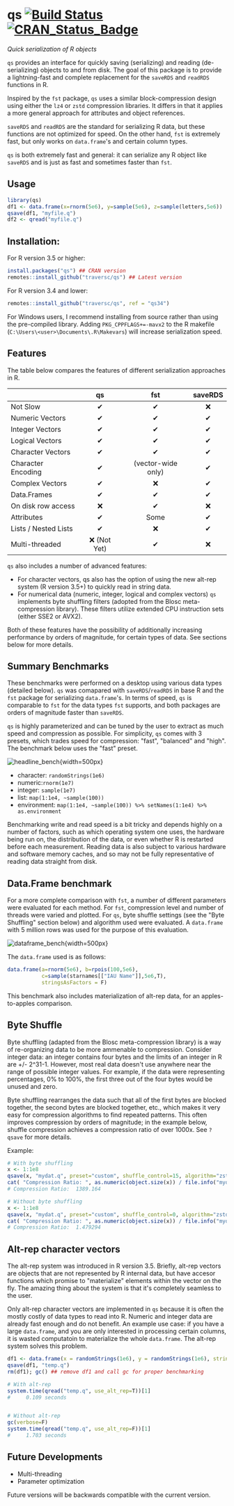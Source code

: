 # qs [![Build Status](https://travis-ci.org/traversc/qs.svg)](https://travis-ci.org/traversc/qs) [![CRAN\_Status\_Badge](http://www.r-pkg.org/badges/version/qs)](https://cran.r-project.org/package=qs)

*Quick serialization of R objects*

`qs` provides an interface for quickly saving (serializing) and reading (de-serializing) objects to and from disk. The goal of this package is to provide a lightning-fast and complete replacement for the `saveRDS` and `readRDS` functions in R.

Inspired by the `fst` package, `qs` uses a similar block-compression design using either the `lz4` or `zstd` compression libraries. It differs in that it applies a more general approach for attributes and object references.  

`saveRDS` and `readRDS` are the standard for serializing R data, but these functions are not optimized for speed.  On the other hand, `fst` is extremely fast, but only works on `data.frame`'s and certain column types.  

`qs` is both  extremely fast and general: it can serialize any R object like `saveRDS` and is just as fast and sometimes faster than `fst`.

## Usage

```r
library(qs)
df1 <- data.frame(x=rnorm(5e6), y=sample(5e6), z=sample(letters,5e6))
qsave(df1, "myfile.q")
df2 <- qread("myfile.q")
```
## Installation:
For R version 3.5 or higher:

```r
install.packages("qs") ## CRAN version
remotes::install_github("traversc/qs") ## Latest version
```
For R version 3.4 and lower:

```r
remotes::install_github("traversc/qs", ref = "qs34")
```
For Windows users, I recommend installing from source rather than using the pre-compiled library. Adding `PKG_CPPFLAGS+=-mavx2` to the R makefile (`C:\Users\<user>\Documents\.R\Makevars`) will increase serialization speed. 
## Features
The table below compares the features of different serialization approaches in R.

|                    | qs         | fst           | saveRDS  |
|--------------------|:-----------:|:---------------:|:----------:|
| Not Slow             | &#10004;   | &#10004;       | &#10060; |
| Numeric Vectors    | &#10004;   | &#10004;       | &#10004;  |
| Integer Vectors    | &#10004;   | &#10004;       | &#10004;  |
| Logical Vectors    | &#10004;   | &#10004;       | &#10004;  |
| Character Vectors  | &#10004;   | &#10004;       | &#10004;  |
| Character Encoding | &#10004;   | (vector-wide only) | &#10004;  |
| Complex Vectors    | &#10004;   | &#10060;      | &#10004;  |
| Data.Frames        | &#10004;   | &#10004;       | &#10004;  |
| On disk row access | &#10060;  | &#10004;       | &#10060; |
| Attributes         | &#10004;   | Some          | &#10004;  |
| Lists / Nested Lists| &#10004;   |  &#10060;     | &#10004;  |
| Multi-threaded     | &#10060; (Not Yet) | &#10004;      |  &#10060;   |


`qs` also includes a number of advanced features:

* For character vectors, qs also has the option of using the new alt-rep system (R version 3.5+) to quickly read in string data.
* For numerical data (numeric, integer, logical and complex vectors) `qs` implements byte shuffling filters (adopted from the Blosc meta-compression library).  These filters utilize extended CPU instruction sets (either SSE2 or AVX2).

Both of these features have the possibility of additionally increasing performance by orders of magnitude, for certain types of data.  See sections below for more details.  
## Summary Benchmarks

These benchmarks were performed on a desktop using various data types (detailed below). `qs` was comapared with `saveRDS`/`readRDS` in base R and the `fst` package for serializing `data.frame`'s.  In terms of speed, `qs` is  comparable to `fst` for the data types `fst` supports, and both packages are orders of magnitude faster than `saveRDS`.  

`qs` is highly parameterized and can be tuned by the user to extract as much speed and compression as possible.  For simplicity, `qs` comes with 3 presets, which trades speed for compression: "fast", "balanced" and "high".  The benchmark below uses the "fast" preset.  

![](headline_bench.png "headline_bench"){width=500px}

* character: `randomStrings(1e6)`
* numeric:`rnorm(1e7)`
* integer: `sample(1e7)`
* list: `map(1:1e4, ~sample(100))`
* environment: `map(1:1e4, ~sample(100)) %>% setNames(1:1e4) %>% as.environment`


Benchmarking write and read speed is a bit tricky and depends highly on a number of factors, such as which operating system one uses, the hardware being run on, the distribution of the data, or even whether R is restarted before each measurement.  Reading data is also subject to various hardware and software memory caches, and so may not be fully representative of reading data straight from disk.  

## Data.Frame benchmark

For a more complete comparison with `fst`, a number of different parameters were evaluated for each method.  For `fst`, compression level and number of threads were varied and plotted.  For `qs`, byte shuffle settings (see the "Byte Shuffling" section below) and algorithm used were evaluated.  A `data.frame` with 5 million rows was used for the purpose of this evaluation. 

![](dataframe_bench.png "dataframe_bench"){width=500px}

The `data.frame` used is as follows:

```r
data.frame(a=rnorm(5e6), b=rpois(100,5e6),
           c=sample(starnames[["IAU Name"]],5e6,T), 
           stringsAsFactors = F)
```

This benchmark also includes materialization of alt-rep data, for an apples-to-apples comparison.  

## Byte Shuffle

Byte shuffling (adapted from the Blosc meta-compression library) is a way of re-organizing data to be more ammenable to compression.  Consider integer data: an integer contains four bytes and the limits of an integer in R are +/- 2^31-1.  However, most real data doesn't use anywhere near the range of possible integer values.  For example, if the data were representing percentages, 0% to 100%, the first three out of the four bytes would be unused and zero.    

Byte shuffling rearranges the data such that all of the first bytes are blocked together, the second bytes are blocked together, etc., which makes it very easy for compression algorithms to find repeated patterns.  This often improves compression by orders of magnitude; in the example below, shuffle compression achieves a compression ratio of over 1000x.  See `?qsave` for more details. 

Example:

```r
# With byte shuffling
x <- 1:1e8
qsave(x, "mydat.q", preset="custom", shuffle_control=15, algorithm="zstd")
cat( "Compression Ratio: ", as.numeric(object.size(x)) / file.info("mydat.q")$size, "\n" )
# Compression Ratio:  1389.164

# Without byte shuffling
x <- 1:1e8
qsave(x, "mydat.q", preset="custom", shuffle_control=0, algorithm="zstd")
cat( "Compression Ratio: ", as.numeric(object.size(x)) / file.info("mydat.q")$size, "\n" )
# Compression Ratio:  1.479294 
```

## Alt-rep character vectors

The alt-rep system was introduced in R version 3.5.  Briefly, alt-rep vectors are objects that are not represented by R internal data, but have accesor functions which promise to "materialize" elements within the vector on the fly.  The amazing thing about the system is that it's completely seamless to the user.  

Only alt-rep character vectors are implemented in `qs` because it is often the mostly costly of data types to read into R.  Numeric and integer data are already fast enough and do not benefit.  An example use case: if you have a large `data.frame`, and you are only interested in processing certain columns, it is wasted computatoin to materialize the whole `data.frame`.  The alt-rep system solves this problem.  


```r
df1 <- data.frame(x = randomStrings(1e6), y = randomStrings(1e6), stringsAsFactors = F)
qsave(df1, "temp.q")
rm(df1); gc() ## remove df1 and call gc for proper benchmarking

# With alt-rep
system.time(qread("temp.q", use_alt_rep=T))[1]
#     0.109 seconds


# Without alt-rep
gc(verbose=F)
system.time(qread("temp.q", use_alt_rep=F))[1]
#     1.703 seconds
```

## Future Developments

* Multi-threading
* Parameter optimization

Future versions will be backwards compatible with the current version.  

